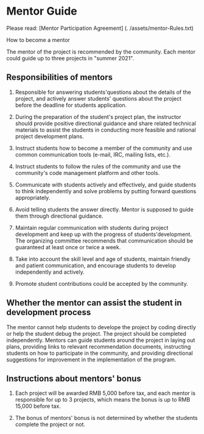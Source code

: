 # Mentor Guide



Please read: [Mentor Participation Agreement] (. /assets/mentor-Rules.txt)


How to become a mentor

The mentor of the project is recommended by the community. Each mentor could guide up to three projects in "summer 2021".


## Responsibilities of mentors

1. Responsible for answering students'questions about the details of the project, and actively answer students' questions about the project before the deadline for students application.

2. During the preparation of the student's project plan, the instructor should provide positive directional guidance and share related technical materials to assist the students in conducting more feasible and rational project development plans.

3. Instruct students how to become a member of the community and use common communication tools (e-mail, IRC, mailing lists, etc.).

4. Instruct students to follow the rules of the community and use the community's code management platform and other tools.

5. Communicate with students actively and effectively, and guide students to think independently and solve problems by putting forward questions appropriately.

6. Avoid telling students the answer directly. Mentor is supposed to guide them through directional guidance.

7. Maintain regular communication with students during project development and keep up with the progress of students'development. The organizing committee recommends that communication should be guaranteed at least once or twice a week.

8. Take into account the skill level and age of students, maintain friendly and patient communication, and encourage students to develop independently and actively.

9. Promote student contributions could be accepted by the community.


## Whether the mentor can assist the student in development process

The mentor cannot help students to develope the project by coding directly or help the student debug the project. The project should be completed independently. Mentors can guide students around the project in laying out plans, providing links to relevant recommendation documents, instructing students on how to participate in the community, and providing directional suggestions for improvement in the implementation of the program.

## Instructions about mentors' bonus


1. Each project will be awarded RMB 5,000 before tax, and each mentor is responsible for up to 3 projects, which means the bonus is up to RMB 15,000 before tax.

2. The bonus of mentors' bonus is not determined by whether the students complete the project or not.